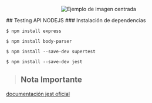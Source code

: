 <p align="center">
  <img src="https://spin.atomicobject.com/wp-content/uploads/jest.png" alt="Ejemplo de imagen centrada">
</p>
## Testing API NODEJS
###  Instalación de dependencias

`$ npm install express`

`$ npm install body-parser`

`$ npm install --save-dev supertest`

`$ npm install --save-dev jest`

>## Nota Importante
[documentación jest oficial](https://jestjs.io "documentación")